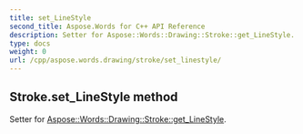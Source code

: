 ```yaml
---
title: set_LineStyle
second_title: Aspose.Words for C++ API Reference
description: Setter for Aspose::Words::Drawing::Stroke::get_LineStyle. 
type: docs
weight: 0
url: /cpp/aspose.words.drawing/stroke/set_linestyle/
---
```

## Stroke.set_LineStyle method


Setter for [Aspose::Words::Drawing::Stroke::get_LineStyle](./get_linestyle/).

